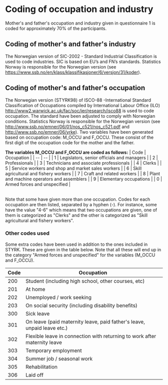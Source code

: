 # Coding of occupation and industry
Mother's and father's occupation and industry given in questionnaire 1 is coded for approximately 70% of the participants.

## Coding of mother's and father's industry
The Norwegian version of SIC-2002 - Standard Industrial Classification is used to code industries. SIC is based on EU’s and FN’s standards. Statistics Norway is responsible for the Norwegian 
version (see https://www.ssb.no/en/klass/klassifikasjoner/6/versjon/31/koder).

## Coding of mother's and father's occupation
The Norwegian version (STYRK98) of ISCO-88 -International Standard Classification of Occupations compiled by International Labour Office (ILO) 
http://www2.warwick.ac.uk/fac/soc/ier/research/isco88 is used to code occupation. The standard have been adjusted to comply with Norwegian conditions. Statistics Norway is responsible for the 
Norwegian version (see http://www.ssb.no/emner/06/01/nos_c521/nos_c521.pdf and http://www.ssb.no/emner/06/yrke). Two variables have been generated based on occupation code: M_OCCU and F_OCCU. 
These consist of the first digit of the occupation code for the mother and the father.

**The variables M_OCCU and F_OCCU are coded as follows:**
 | Code | Occupation |
 | -- | -- |
 | 1 | Legislators, senior officials and managers | 
 | 2 | Professionals | 
 | 3 | Technicians and associate professionals | 
 | 4 | Clerks | 
 | 5 | Service workers and shop and market sales workers | 
 | 6 | Skill agricultural and fishery workers | 
 | 7 | Craft and related workers | 
 | 8 | Plant and machine operators and assemblers | 
 | 9 | Elementary occupations | 
 | 0 | Armed forces and unspecified | 

<br> Note that some have given more than one occupation. Codes for each occupation are then listed, separated by a hyphen (-). For instance, some have the value "4-6" which means that two occupations are given, one of them is categorized as "Clerks" and the other is categorized as "Skill agricultural and fishery workers". 

### Other codes used
Some extra codes have been used in addition to the ones included in STYRK. These are given in the table below. Note that all these will end up in the category "Armed forces and unspecified" for the variables (M_OCCU and F_OCCU).

 | Code | Occupation | 
 | -- | -- |
 | 200 | Student (including high school, other courses, etc) | 
 | 201 | At home | 
 | 202 | Unemployed / work seeking | 
 | 203 | On social security (including disability benefits) | 
 | 300 | Sick leave | 
 | 301 | On leave (paid maternity leave, paid father's leave, unpaid leave etc.) | 
 | 302 | Flexible leave in connection with returning to work after maternity leave | 
 | 303 | Temporary employment | 
 | 304 | Summer job / seasonal work | 
 | 305 | Rehabilitation | 
 | 306 | Laid off | 
